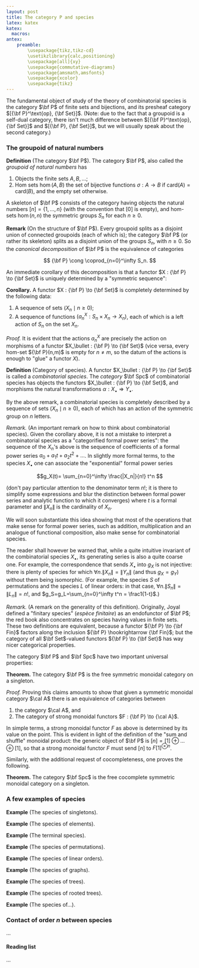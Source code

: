 ```yaml
---
layout: post
title: The category P and species
latex: katex
katex:
  macros:
antex:
    preamble:
        \usepackage{tikz,tikz-cd}
        \usetikzlibrary{calc,positioning}
        \usepackage[all]{xy}
        \usepackage{commutative-diagrams}
        \usepackage{amsmath,amsfonts}
        \usepackage{xcolor}
        \usepackage{tikz}
---
```



The fundamental object of study of the theory of combinatorial species is the category $\bf P$ of finite sets and bijections, and its presheaf category $[{\bf P}^\text{op}, {\bf Set}]$. (Note: due to the fact that a groupoid is a self-dual category, there isn't  much difference between $[{\bf P}^\text{op}, {\bf Set}]$ and $[{\bf P}, {\bf Set}]$, but we will usually speak about the second category.)

### The groupoid of natural numbers

**Definition** (The category $\bf P$). The category $\bf P$, also called the *groupoid of natural numbers* has

1. Objects the finite sets $A,B,\dots$;
2. Hom sets $\hom(A,B)$ the set of bijective functions $\sigma : A \to B$ if $\text{card}(A) = \text{card}(B)$, and the empty set otherwise.

A skeleton of $\bf P$ consists of the category having objects the natural numbers $[n]=\{1,\dots, n\}$ (with the convention that $[0]$ is empty), and hom-sets $\hom(n,n)$ the symmetric groups $S_n$ for each $n\ge 0$.

**Remark** (On the structure of $\bf P$). Every groupoid splits as a disjoint union of connected groupoids (each of which is); the category $\bf P$ (or rather its skeleton) splits as a disjoint union of the groups $S_n$, with $n\ge 0$. So the *canonical decomposition* of $\bf P$ is the equivalence of categories

$$ {\bf P} \cong \coprod_{n=0}^\infty S_n. $$

An immediate corollary of this decomposition is that a functor $X : {\bf P} \to {\bf Set}$ is uniquely determined by a "symmetric sequence":
<!-- of sets $(X_n \mid n\ge 0)$ each of which has a left action of the symmetric group on $n$ elements. -->

**Corollary.** A functor $X : {\bf P} \to {\bf Set}$ is completely determined by the following data:

1. A sequence of sets $(X_n \mid n\ge 0)$;
2. A sequence of functions $(a^X_n : S_n \times X_n \to X_n)$, each of which is a left action of $S_n$ on the set $X_n$.

*Proof.* It is evident that the actions $a^X_n$ are precisely the action on morphisms of a functor $X_\bullet : {\bf P} \to {\bf Set}$ (vice versa, every hom-set ${\bf P}(n,m)$ is empty for $n\neq m$, so the datum of the actions is enough to "glue" a functor $X$).

**Definition** (Category of species). A functor $X_\bullet : {\bf P} \to {\bf Set}$ is called a *combinatorial species*. The *category* $\bf Spc$ of combinatorial species has objects the functors $X_\bullet : {\bf P} \to {\bf Set}$, and morphisms the natural transformations $\alpha : X_\bullet \Rightarrow Y_\bullet$.


By the above remark, a combinatorial species is completely described by a sequence of sets $(X_n\mid n\ge 0)$, each of which has an action of the symmetric group on $n$ letters.

*Remark.* (An important remark on how to think about combinatorial species). Given the corollary above, it is not a mistake to interpret a combinatorial species as a "categorified formal power series": the sequence of the $X_n$'s above is the sequence of coefficients of a formal power series $a_0 + a_1t+a_2t^2+\dots$. In slightly more formal terms, to the species $X_\bullet$ one can associate the "exponential" formal power series

$$g_X(t)= \sum_{n=0}^\infty \frac{|X_n|}{n!} t^n $$

(don't pay particular attention to the denominator term $n!$; it is there to simplify some expressions and blur the distinction between formal power series and analytic function to which it converges) where $t$ is a formal parameter and $\|X_n\|$ is the cardinality of $X_n$.


We will soon substantiate this idea showing that most of the operations that make sense for formal power series, such as addition, multiplication and an analogue of functional composition, also make sense for combinatorial species.

The reader shall however be warned that, while a quite intuitive invariant of the combinatorial species $X_\bullet$, its generating series is also a quite coarse one. For example, the correspondence that sends $X_\bullet$ into $g_X$ is not injective: there is plenty of species for which $\forall n.\|X_n\| = \|Y_n\|$ (and thus $g_X=g_Y$) without them being isomorphic. (For example, the species $S$ of permutations and the species $L$ of linear orders: in that case, $\forall n.\|S_n\| = \|L_n\| = n!$, and $g_S=g_L=\sum_{n=0}^\infty t^n = \frac1{1-t}$.)

*Remark.* (A remark on the generality of this definition). Originally, Joyal defined a "finitary species" (*espèce finitaire*) as an endofunctor of $\bf P$; the red book also concentrates on species having values in finite sets. These two definitions are equivalent, because a functor ${\bf P} \to {\bf Fin}$ factors along the inclusion ${\bf P} \hookrightarrow {\bf Fin}$; but the category of all $\bf Set$-valued functors ${\bf P} \to {\bf Set}$ has way nicer categorical properties.

The category $\bf P$ and $\bf Spc$ have two important universal properties:

**Theorem.** The category $\bf P$ is the free symmetric monoidal category on a singleton.

*Proof.* Proving this claims amounts to show that given a symmetric monoidal category $\cal A$ there is an equivalence of categories between

1. the category $\cal A$, and
2. The category of strong monoidal functors $F : {\bf P} \to {\cal A}$.

In simple terms, a strong monoidal functor $F$ as above is determined by its value on the point. This is evident in light of the definition of the "sum and shuffle" monoidal product: the generic object of $\bf P$ is $[n] = [1] \oplus \dots \oplus [1]$, so that a strong monoidal functor $F$ must send $[n]$ to $F[1]^{\otimes n}$.

Similarly, with the additional request of cocompleteness, one proves the following.

**Theorem.** The category $\bf Spc$ is the free cocomplete symmetric monoidal category on a singleton.

### A few examples of species

**Example** (The species of singletons).

**Example** (The species of elements).

**Example** (The terminal species).

**Example** (The species of permutations).

**Example** (The species of linear orders).

**Example** (The species of graphs).

**Example** (The species of trees).

**Example** (The species of rooted trees).

**Example** (The species of...).


### Contact of order $n$ between species
...

#### Reading list

...